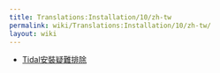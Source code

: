 ```yaml
---
title: Translations:Installation/10/zh-tw
permalink: wiki/Translations:Installation/10/zh-tw/
layout: wiki
---
```


-   [Tidal安裝疑難排除](/wiki/Tidal安裝疑難排除 "wikilink")
